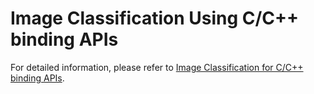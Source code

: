 # Image Classification Using C/C++ binding APIs
For detailed information, please refer to [Image Classification for C/C++ binding APIs](https://docs.rbln.ai/software/api/language_binding/c/tutorial/image_classification.html).